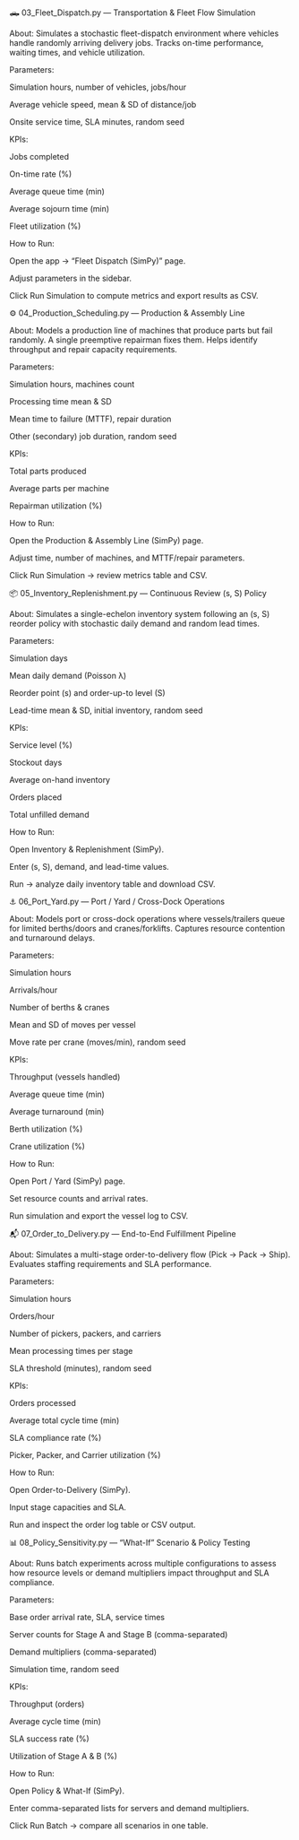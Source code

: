 🛻 03_Fleet_Dispatch.py — Transportation & Fleet Flow Simulation

About:
Simulates a stochastic fleet-dispatch environment where vehicles handle randomly arriving delivery jobs. Tracks on-time performance, waiting times, and vehicle utilization.

Parameters:

Simulation hours, number of vehicles, jobs/hour

Average vehicle speed, mean & SD of distance/job

Onsite service time, SLA minutes, random seed

KPIs:

Jobs completed

On-time rate (%)

Average queue time (min)

Average sojourn time (min)

Fleet utilization (%)

How to Run:

Open the app → “Fleet Dispatch (SimPy)” page.

Adjust parameters in the sidebar.

Click Run Simulation to compute metrics and export results as CSV.

⚙️ 04_Production_Scheduling.py — Production & Assembly Line

About:
Models a production line of machines that produce parts but fail randomly. A single preemptive repairman fixes them. Helps identify throughput and repair capacity requirements.

Parameters:

Simulation hours, machines count

Processing time mean & SD

Mean time to failure (MTTF), repair duration

Other (secondary) job duration, random seed

KPIs:

Total parts produced

Average parts per machine

Repairman utilization (%)

How to Run:

Open the Production & Assembly Line (SimPy) page.

Adjust time, number of machines, and MTTF/repair parameters.

Click Run Simulation → review metrics table and CSV.

📦 05_Inventory_Replenishment.py — Continuous Review (s, S) Policy

About:
Simulates a single-echelon inventory system following an (s, S) reorder policy with stochastic daily demand and random lead times.

Parameters:

Simulation days

Mean daily demand (Poisson λ)

Reorder point (s) and order-up-to level (S)

Lead-time mean & SD, initial inventory, random seed

KPIs:

Service level (%)

Stockout days

Average on-hand inventory

Orders placed

Total unfilled demand

How to Run:

Open Inventory & Replenishment (SimPy).

Enter (s, S), demand, and lead-time values.

Run → analyze daily inventory table and download CSV.

⚓ 06_Port_Yard.py — Port / Yard / Cross-Dock Operations

About:
Models port or cross-dock operations where vessels/trailers queue for limited berths/doors and cranes/forklifts. Captures resource contention and turnaround delays.

Parameters:

Simulation hours

Arrivals/hour

Number of berths & cranes

Mean and SD of moves per vessel

Move rate per crane (moves/min), random seed

KPIs:

Throughput (vessels handled)

Average queue time (min)

Average turnaround (min)

Berth utilization (%)

Crane utilization (%)

How to Run:

Open Port / Yard (SimPy) page.

Set resource counts and arrival rates.

Run simulation and export the vessel log to CSV.

📬 07_Order_to_Delivery.py — End-to-End Fulfillment Pipeline

About:
Simulates a multi-stage order-to-delivery flow (Pick → Pack → Ship).
Evaluates staffing requirements and SLA performance.

Parameters:

Simulation hours

Orders/hour

Number of pickers, packers, and carriers

Mean processing times per stage

SLA threshold (minutes), random seed

KPIs:

Orders processed

Average total cycle time (min)

SLA compliance rate (%)

Picker, Packer, and Carrier utilization (%)

How to Run:

Open Order-to-Delivery (SimPy).

Input stage capacities and SLA.

Run and inspect the order log table or CSV output.

📊 08_Policy_Sensitivity.py — “What-If” Scenario & Policy Testing

About:
Runs batch experiments across multiple configurations to assess how resource levels or demand multipliers impact throughput and SLA compliance.

Parameters:

Base order arrival rate, SLA, service times

Server counts for Stage A and Stage B (comma-separated)

Demand multipliers (comma-separated)

Simulation time, random seed

KPIs:

Throughput (orders)

Average cycle time (min)

SLA success rate (%)

Utilization of Stage A & B (%)

How to Run:

Open Policy & What-If (SimPy).

Enter comma-separated lists for servers and demand multipliers.

Click Run Batch → compare all scenarios in one table.
